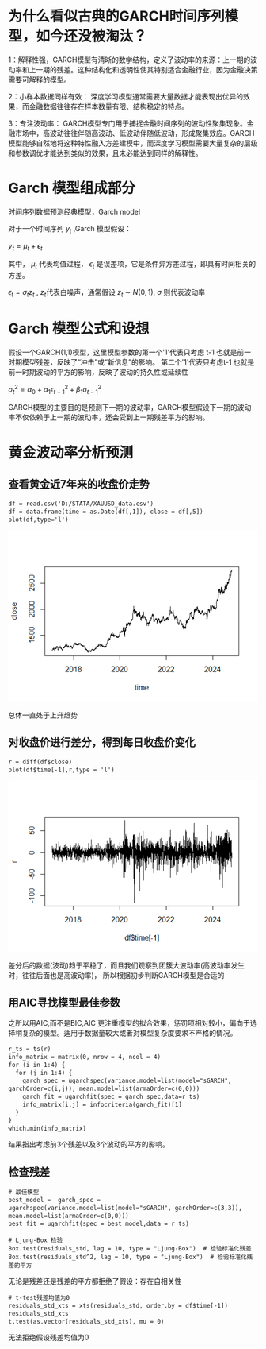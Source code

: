 # 为什么看似古典的GARCH时间序列模型，如今还没被淘汰？

1：解释性强，GARCH模型有清晰的数学结构，定义了波动率的来源：上一期的波动率和上一期的残差。这种结构化和透明性使其特别适合金融行业，因为金融决策需要可解释的模型。

2：小样本数据同样有效： 深度学习模型通常需要大量数据才能表现出优异的效果，而金融数据往往存在样本数量有限、结构稳定的特点。

3：专注波动率： GARCH模型专门用于捕捉金融时间序列的波动性聚集现象。金融市场中，高波动往往伴随高波动、低波动伴随低波动，形成聚集效应。GARCH模型能够自然地将这种特性融入方差建模中，而深度学习模型需要大量复杂的层级和参数调优才能达到类似的效果，且未必能达到同样的解释性。


# Garch 模型组成部分

时间序列数据预测经典模型，Garch model

对于一个时间序列 $y_t$ ,Garch 模型假设：

$y_t = \mu_t + \epsilon_t$

其中， $\mu_t$ 代表均值过程， $\epsilon_t$  是误差项，它是条件异方差过程，即具有时间相关的方差。

$\epsilon_t = \sigma_t z_t$ , $z_t$代表白噪声，通常假设 $z_t$ $\sim$  $N(0,1)$, $\sigma$ 则代表波动率

# Garch 模型公式和设想

假设一个GARCH(1,1)模型，这里模型参数的第一个'1'代表只考虑 t-1 也就是前一时期模型残差，反映了“冲击”或“新信息”的影响。 第二个'1'代表只考虑t-1 也就是前一时期波动的平方的影响，反映了波动的持久性或延续性

$\sigma^2_t = \alpha_0 + \alpha_1 \epsilon^2_{t-1} + \beta_1 \sigma^2_{t-1}$


GARCH模型的主要目的是预测下一期的波动率，GARCH模型假设下一期的波动率不仅依赖于上一期的波动率，还会受到上一期残差平方的影响。

# 黄金波动率分析预测

## 查看黄金近7年来的收盘价走势

```
df = read.csv('D:/STATA/XAUUSD_data.csv')
df = data.frame(time = as.Date(df[,1]), close = df[,5])
plot(df,type='l')
```
![plo](https://github.com/Tony980624/Time-series-forecasting/blob/main/file01/Rplot.png)

总体一直处于上升趋势

## 对收盘价进行差分，得到每日收盘价变化

```
r = diff(df$close)
plot(df$time[-1],r,type = 'l')
```
![plot](https://github.com/Tony980624/Time-series-forecasting/blob/main/file01/Rplot01.png)

差分后的数据(波动)趋于平稳了，而且我们观察到团簇大波动率(高波动率发生时，往往后面也是高波动率)， 所以根据初步判断GARCH模型是合适的

## 用AIC寻找模型最佳参数

之所以用AIC,而不是BIC,AIC 更注重模型的拟合效果，惩罚项相对较小，偏向于选择稍复杂的模型。适用于数据量较大或者对模型复杂度要求不严格的情况。

```
r_ts = ts(r)
info_matrix = matrix(0, nrow = 4, ncol = 4)
for (i in 1:4) {
  for (j in 1:4) {
    garch_spec = ugarchspec(variance.model=list(model="sGARCH", garchOrder=c(i,j)), mean.model=list(armaOrder=c(0,0)))
    garch_fit = ugarchfit(spec = garch_spec,data=r_ts)
    info_matrix[i,j] = infocriteria(garch_fit)[1]
  }
}
which.min(info_matrix)
```

结果指出考虑前3个残差以及3个波动的平方的影响。

## 检查残差

```
# 最佳模型
best_model =  garch_spec = ugarchspec(variance.model=list(model="sGARCH", garchOrder=c(3,3)), mean.model=list(armaOrder=c(0,0)))
best_fit = ugarchfit(spec = best_model,data = r_ts)

# Ljung-Box 检验
Box.test(residuals_std, lag = 10, type = "Ljung-Box")  # 检验标准化残差
Box.test(residuals_std^2, lag = 10, type = "Ljung-Box")  # 检验标准化残差的平方
```

无论是残差还是残差的平方都拒绝了假设：存在自相关性

```
# t-test残差均值为0
residuals_std_xts = xts(residuals_std, order.by = df$time[-1])
residuals_std_xts
t.test(as.vector(residuals_std_xts), mu = 0)
```

无法拒绝假设残差均值为0
